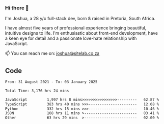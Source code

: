 ### Hi there 👋

I'm Joshua, a 28 y/o full-stack dev, born & raised in Pretoria, South Africa. 

I have almost five years of professional experience bringing beautiful, intuitive designs to life. I'm enthusiastic about front-end development, have a keen eye for detail and a passionate love-hate relationship with JavaScript.

📫 You can reach me on: joshua@sitelab.co.za

## **Code**

<!--START_SECTION:waka-->

```txt
From: 31 August 2021 - To: 03 January 2025

Total Time: 3,176 hrs 24 mins

JavaScript         1,997 hrs 8 mins>>>>>>>>>>>>>>>>---------   62.87 %
TypeScript         383 hrs 40 mins >>>----------------------   12.08 %
Python             332 hrs 15 mins >>>----------------------   10.46 %
JSON               108 hrs 11 mins >------------------------   03.41 %
Other              63 hrs 29 mins  >------------------------   02.00 %
```

<!--END_SECTION:waka-->
